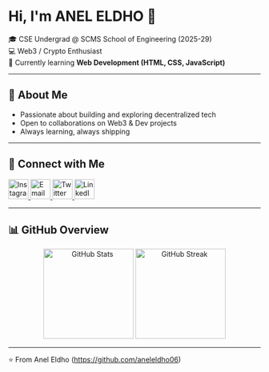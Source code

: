 # Hi, I'm ANEL ELDHO 👋  

🎓 CSE Undergrad @ SCMS School of Engineering (2025-29)  
💻 Web3 / Crypto Enthusiast  
🌱 Currently learning **Web Development (HTML, CSS, JavaScript)**  

---

## 🚀 About Me  
- Passionate about building and exploring decentralized tech  
- Open to collaborations on Web3 & Dev projects  
- Always learning, always shipping  

---

## 🤝 Connect with Me  

<p align="left">
  <a href="https://www.instagram.com/a9.el__" target="_blank">
    <img src="https://raw.githubusercontent.com/hussainweb/hussainweb/main/icons/instagram.png" alt="Instagram" width="40" height="40"/>
  </a>
  <a href="mailto:iamaneleldho@gmail.com" target="_blank">
    <img src="https://raw.githubusercontent.com/hussainweb/hussainweb/main/icons/email.png" alt="Email" width="40" height="40"/>
  </a>
  <a href="https://x.com/aneleldho_eth" target="_blank">
    <img src="https://raw.githubusercontent.com/hussainweb/hussainweb/main/icons/twitter.png" alt="Twitter" width="40" height="40"/>
  </a>
  <a href="https://linkedin.com/in/aneleldho" target="_blank">
    <img src="https://raw.githubusercontent.com/hussainweb/hussainweb/main/icons/linkedin.png" alt="LinkedIn" width="40" height="40"/>
  </a>
</p>  

---

## 📊 GitHub Overview  

<p align="center">
  <img src="https://github-readme-stats.vercel.app/api?username=aneleldho06&show_icons=true&theme=radical" alt="GitHub Stats" height="180"/>
  <img src="https://github-readme-streak-stats.herokuapp.com/?user=aneleldho06&theme=radical" alt="GitHub Streak" height="180"/>
</p>

---
⭐️ From Anel Eldho (https://github.com/aneleldho06)

